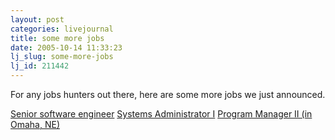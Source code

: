 ```yaml
---
layout: post
categories: livejournal
title: some more jobs
date: 2005-10-14 11:33:23
lj_slug: some-more-jobs
lj_id: 211442
---
```

For any jobs hunters out there, here are some more jobs we just announced.  



[Senior software engineer](http://www.recruitingsite.com/csbsites/ball_aerospace/JobDescription.asp?JobNumber=130947) [Systems Administrator I](http://www.recruitingsite.com/csbsites/ball_aerospace/JobDescription.asp?JobNumber=130735) [Program Manager II (in Omaha, NE)](http://www.recruitingsite.com/csbsites/ball_aerospace/JobDescription.asp?JobNumber=130470)
